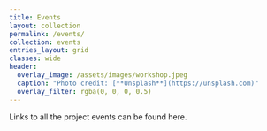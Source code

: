 ```yaml
---
title: Events
layout: collection
permalink: /events/
collection: events
entries_layout: grid
classes: wide
header:
  overlay_image: /assets/images/workshop.jpeg
  caption: "Photo credit: [**Unsplash**](https://unsplash.com)"
  overlay_filter: rgba(0, 0, 0, 0.5)
---
```

Links to all the project events can be found here.